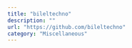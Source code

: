 ```yaml
---
title: "bileltechno"
description: ""
url: "https://github.com/bileltechno"
category: "Miscellaneous"
---
```

